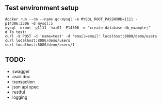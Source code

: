 ## Test environment setup

```
docker run --rm --name gc-mysql -e MYSQL_ROOT_PASSWORD=1111 -p14306:3306 -d mysql:5
mysql -uroot -p1111 -hai01 -P14306 -e "create database db_example;"
# To test:
curl -X POST -d 'name=test' -d 'email=email' localhost:8080/demo/users
curl localhost:8080/demo/users
curl localhost:8080/demo/users/1
```

## TODO:
- swagger
- ascii doc
- transaction
- json api spec
- restful
- logging
